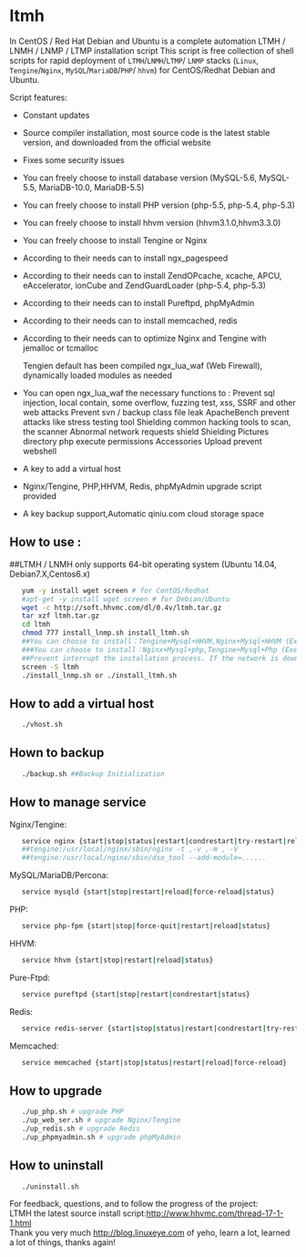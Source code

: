 ltmh
====

In CentOS / Red Hat Debian and Ubuntu is a complete automation LTMH / LNMH / LNMP / LTMP installation script
This script is free collection of shell scripts for rapid deployment of `LTMH`/`LNMH`/`LTMP`/ `LNMP` stacks (`Linux`, `Tengine`/`Nginx`, `MySQL`/`MariaDB`/`PHP`/ `hhvm`) for CentOS/Redhat Debian and Ubuntu.

  Script features: 
- Constant updates 
- Source compiler installation, most source code is the latest stable version, and downloaded from the official website
- Fixes some security issues 
- You can freely choose to install database version (MySQL-5.6, MySQL-5.5, MariaDB-10.0, MariaDB-5.5)
- You can freely choose to install PHP version (php-5.5, php-5.4, php-5.3)
- You can freely choose to install hhvm version (hhvm3.1.0,hhvm3.3.0)
- You can freely choose to install Tengine or Nginx  
- According to their needs can to install ngx_pagespeed
- According to their needs can to install ZendOPcache, xcache, APCU, eAccelerator, ionCube and ZendGuardLoader (php-5.4, php-5.3) 
- According to their needs can to install Pureftpd, phpMyAdmin
- According to their needs can to install memcached, redis
- According to their needs can to optimize Nginx and Tengine with jemalloc or tcmalloc 
  
  Tengien default has been compiled ngx_lua_waf (Web Firewall), dynamically loaded modules as needed
- You can open ngx_lua_waf the necessary functions to :
  Prevent sql injection, local contain, some overflow, fuzzing test, xss, SSRF and other web attacks
  Prevent svn / backup class file leak
   ApacheBench prevent attacks like stress testing tool
  Shielding common hacking tools to scan, the scanner
   Abnormal network requests shield
   Shielding Pictures directory php execute permissions Accessories
   Upload prevent webshell
   
   
- A key to add a virtual host
- Nginx/Tengine, PHP,HHVM, Redis, phpMyAdmin upgrade script provided
- A key backup support,Automatic qiniu.com cloud storage space

## How to use :
##LTMH / LNMH only supports 64-bit operating system (Ubuntu 14.04, Debian7.X,Centos6.x)

```bash
   yum -y install wget screen # for CentOS/Redhat
   #apt-get -y install wget screen # for Debian/Ubuntu 
   wget -c http://soft.hhvmc.com/dl/0.4v/ltmh.tar.gz
   tar xzf ltmh.tar.gz
   cd ltmh
   chmod 777 install_lnmp.sh install_ltmh.sh 
   ##You can choose to install：Tengine+Mysql+HHVM,Nginx+Mysql+HHVM (Execute scripts ./install_ltmh.sh )
   ###You can choose to install：Nginx+Mysql+php,Tengine+Mysql+Php (Execute scripts ./install_lnmp.sh )
   ##Prevent interrupt the installation process. If the network is down, you can execute commands `screen -r ltmh` network reconnect the installation window.
   screen -S ltmh
   ./install_lnmp.sh or ./install_ltmh.sh 
```

## How to add a virtual host

```bash
   ./vhost.sh
```

## Hown to backup

```bash
   ./backup.sh ##Backup Initialization 
```

## How to manage service
Nginx/Tengine:
```bash
   service nginx {start|stop|status|restart|condrestart|try-restart|reload|force-reload|configtest}
   ##tengine:/usr/local/nginx/sbin/nginx -t ,-v ,-m , -V
   ##tengine:/usr/local/nginx/sbin/dso_tool --add-module=......
```
MySQL/MariaDB/Percona:
```bash
   service mysqld {start|stop|restart|reload|force-reload|status}
```
PHP:
```bash
   service php-fpm {start|stop|force-quit|restart|reload|status}
```
HHVM:
```bash
   service hhvm {start|stop|restart|reload|status}
``` 
Pure-Ftpd:
```bash
   service pureftpd {start|stop|restart|condrestart|status}
```
Redis:
```bash
   service redis-server {start|stop|status|restart|condrestart|try-restart|reload|force-reload}
```
Memcached:
```bash
   service memcached {start|stop|status|restart|reload|force-reload}
```

## How to upgrade 
```bash
   ./up_php.sh # upgrade PHP
   ./up_web_ser.sh # upgrade Nginx/Tengine
   ./up_redis.sh # upgrade Redis 
   ./up_phpmyadmin.sh # upgrade phpMyAdmin 
```

## How to uninstall 

```bash
   ./uninstall.sh
```

   For feedback, questions, and to follow the progress of the project: <br />
   LTMH the latest source install script:http://www.hhvmc.com/thread-17-1-1.html<br />
   Thank you very much http://blog.linuxeye.com of yeho, learn a lot, learned a lot of things, thanks again!
